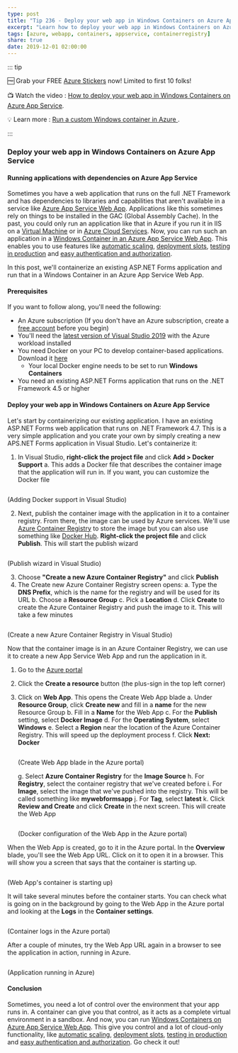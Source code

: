 ```yaml
---
type: post
title: "Tip 236 - Deploy your web app in Windows Containers on Azure App Service"
excerpt: "Learn how to deploy your web app in Windows Containers on Azure App Service"
tags: [azure, webapp, containers, appservice, containerregistry]
share: true
date: 2019-12-01 02:00:00
---
```


::: tip 

:free: Grab your FREE [Azure Stickers](https://get.printfection.com/mbcrump/3960040838) now! Limited to first 10 folks!

:tv: Watch the video : [How to deploy your web app in Windows Containers on Azure App Service](https://www.youtube.com/watch?v=d5omcL6z9dI&list=PLLasX02E8BPCNCK8Thcxu-Y-XcBUbhFWC&index=2?WT.mc_id=youtube-azuredevtips-azureappsdev).

:bulb: Learn more : [Run a custom Windows container in Azure ](https://docs.microsoft.com/azure/app-service/app-service-web-get-started-windows-container?WT.mc_id=docs-azuredevtips-azureappsdev). 

:::

### Deploy your web app in Windows Containers on Azure App Service

#### Running applications with dependencies on Azure App Service

Sometimes you have a web application that runs on the full .NET Framework and has dependencies to libraries and capabilities that aren't available in a service like [Azure App Service Web App](https://azure.microsoft.com/services/app-service/web/?WT.mc_id=azure-azuredevtips-azureappsdev). Applications like this sometimes rely on things to be installed in the GAC (Global Assembly Cache). In the past, you could only run an application like that in Azure if you run it in IIS on a [Virtual Machine](https://azure.microsoft.com/services/virtual-machines/?WT.mc_id=azure-azuredevtips-azureappsdev) or in [Azure Cloud Services](https://azure.microsoft.com/services/cloud-services/?WT.mc_id=azure-azuredevtips-azureappsdev). Now, you can run such an application in a [Windows Container in an Azure App Service Web App](https://docs.microsoft.com/azure/app-service/app-service-web-get-started-windows-container?WT.mc_id=docs-azuredevtips-azureappsdev). This enables you to use features like [automatic scaling](https://docs.microsoft.com/azure/app-service/manage-scale-up?WT.mc_id=docs-azuredevtips-azureappsdev), [deployment slots](https://docs.microsoft.com/azure/app-service/deploy-staging-slots?WT.mc_id=docs-azuredevtips-azureappsdev), [testing in production](https://www.youtube.com/watch?v=MP8fXgxq6xo) and [easy authentication and authorization](https://docs.microsoft.com/azure/app-service/overview-authentication-authorization?WT.mc_id=docs-azuredevtips-azureappsdev). 

In this post, we'll containerize an existing ASP.NET Forms application and run that in a Windows Container in an Azure App Service Web App.

#### Prerequisites

If you want to follow along, you'll need the following:
* An Azure subscription (If you don't have an Azure subscription, create a [free account](https://azure.microsoft.com/free/?WT.mc_id=azure-azuredevtips-azureappsdev) before you begin)
* You'll need the [latest version of Visual Studio 2019](https://visualstudio.microsoft.com/downloads/?WT.mc_id=microsoft-azuredevtips-azureappsdev) with the Azure workload installed
* You need Docker on your PC to develop container-based applications. Download it [here](https://store.docker.com/editions/community/docker-ce-desktop-windows)
  * Your local Docker engine needs to be set to run **Windows Containers**
* You need an existing ASP.NET Forms application that runs on the .NET Framework 4.5 or higher

#### Deploy your web app in Windows Containers on Azure App Service

Let's start by containerizing our existing application. I have an existing ASP.NET Forms web application that runs on .NET Framework 4.7.
This is a very simple application and you crate your own by simply creating a new APS.NET Forms application in Visual Studio. Let's containerize it:

1. In Visual Studio, **right-click the project file** and click **Add > Docker Support**
   a. This adds a Docker file that describes the container image that the application will run in. If you want, you can customize the Docker file

<img :src="$withBase('/files/35adddockersupport.png')">

(Adding Docker support in Visual Studio)

2. Next, publish the container image with the application in it to a container registry. From there, the image can be used by Azure services. We'll use [Azure Container Registry](https://azure.microsoft.com/services/container-registry/?WT.mc_id=azure-azuredevtips-azureappsdev) to store the image but you can also use something like [Docker Hub](https://hub.docker.com/). **Right-click the project file** and click **Publish**. This will start the publish wizard

<img :src="$withBase('/files/35publishtoregistry1.png')">

(Publish wizard in Visual Studio)

3. Choose **"Create a new Azure Container Registry"** and click **Publish**
4. The Create new Azure Container Registry screen opens:
   a. Type the **DNS Prefix**, which is the name for the registry and will be used for its URL
   b. Choose a **Resource Group**
   c. Pick a **Location**
   d. Click **Create** to create the Azure Container Registry and push the image to it. This will take a few minutes

<img :src="$withBase('/files/35publishtoregistry2.png')">

(Create a new Azure Container Registry in Visual Studio)

Now that the container image is in an Azure Container Registry, we can use it to create a new App Service Web App and run the application in it.

1. Go to the [Azure portal](https://portal.azure.com/?WT.mc_id=azure-azuredevtips-azureappsdev)
2. Click the **Create a resource** button (the plus-sign in the top left corner)
3. Click on **Web App**. This opens the Create Web App blade
   a. Under **Resource Group**, click **Create new** and fill in a **name** for the new Resource Group
   b. Fill in a **Name** for the Web App
   c. For the **Publish** setting, select **Docker Image**
   d. For the **Operating System**, select **Windows**
   e. Select a **Region** near the location of the Azure Container Registry. This will speed up the deployment process
   f. Click **Next: Docker**

   <img :src="$withBase('/files/35createwebapp.png')">

   (Create Web App blade in the Azure portal)

    g. Select **Azure Container Registry** for the **Image Source**
    h. For **Registry**, select the container registry that we've created before 
    i. For **Image**, select the image that we've pushed into the registry. This will be called something like **mywebformsapp**
    j. For **Tag**, select **latest**
    k. Click **Review and Create** and click **Create** in the next screen. This will create the Web App

    <img :src="$withBase('/files/35createwebapp2.png')">

   (Docker configuration of the Web App in the Azure portal)

When the Web App is created, go to it in the Azure portal. In the **Overview** blade, you'll see the Web App URL. Click on it to open it in a browser. This will show you a screen that says that the container is starting up.

<img :src="$withBase('/files/35resultwaiting.png')">

(Web App's container is starting up)

It will take several minutes before the container starts. You can check what is going on in the background by going to the Web App in the Azure portal and looking at the **Logs** in the **Container settings**.

<img :src="$withBase('/files/35containerlogs.png')">

(Container logs in the Azure portal)

After a couple of minutes, try the Web App URL again in a browser to see the application in action, running in Azure. 

<img :src="$withBase('/files/35result.png')">

(Application running in Azure)

#### Conclusion

Sometimes, you need a lot of control over the environment that your app runs in. A container can give you that control, as it acts as a complete virtual environment in a sandbox. And now, you can run [Windows Containers on Azure App Service Web App](https://docs.microsoft.com/azure/app-service/app-service-web-get-started-windows-container?WT.mc_id=docs-azuredevtips-azureappsdev). This give you control and a lot of cloud-only functionality, like [automatic scaling](https://docs.microsoft.com/azure/app-service/manage-scale-up?WT.mc_id=docs-azuredevtips-azureappsdev), [deployment slots](https://docs.microsoft.com/azure/app-service/deploy-staging-slots?WT.mc_id=docs-azuredevtips-azureappsdev), [testing in production](https://www.youtube.com/watch?v=MP8fXgxq6xo) and [easy authentication and authorization](https://docs.microsoft.com/azure/app-service/overview-authentication-authorization?WT.mc_id=docs-azuredevtips-azureappsdev). Go check it out!